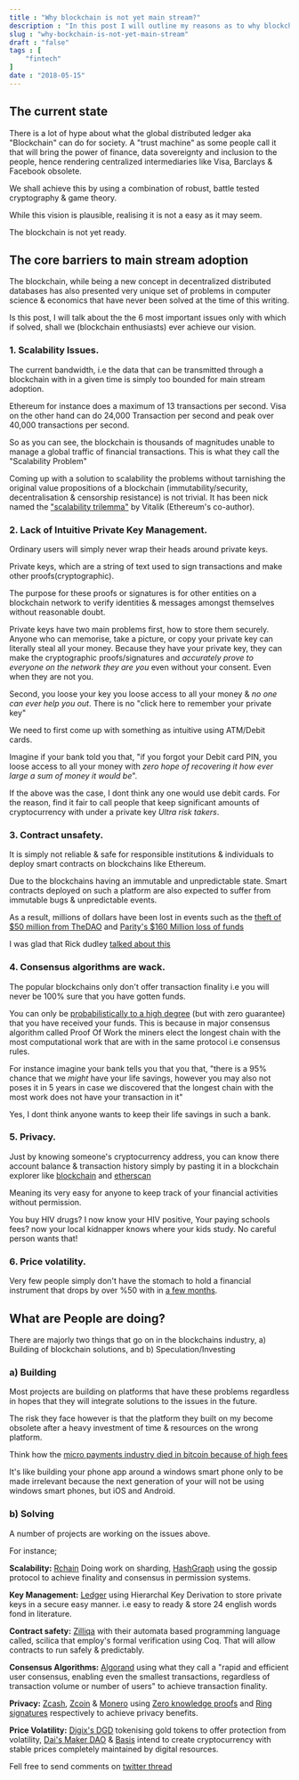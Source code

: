```yaml
---
title : "Why blockchain is not yet main stream?"
description : "In this post I will outline my reasons as to why blockchain based applications are not ready for the mass market. "
slug : "why-bockchain-is-not-yet-main-stream"
draft : "false"
tags : [
    "fintech"
]
date : "2018-05-15"
---
```


## The current state
There is a lot of hype about what the global distributed ledger aka "Blockchain" can do for society.
A "trust machine" as some people call it that will bring the power of finance, data sovereignty and inclusion to the people,
hence rendering  centralized intermediaries like Visa, Barclays & Facebook obsolete. 

We shall achieve this by using  a combination of robust, battle tested cryptography & game theory.

While  this vision is plausible, realising it is not a easy as it may seem.

The blockchain is not yet ready.


## The core barriers to main stream adoption

The blockchain, while being a new concept in decentralized distributed databases has also presented very unique set of problems in computer science & economics that have never been solved at the time of this writing. 

Is this post, I will talk about the the 6 most important issues only with which if solved, shall we (blockchain enthusiasts) ever achieve our vision.

### 1. Scalability Issues.

The current bandwidth, i.e the data that can be transmitted through a blockchain with in a given time is simply too bounded for main stream adoption.

Ethereum for instance does a maximum of 13 transactions per second.  Visa on the other hand can do 24,000 Transaction per second and peak over 40,000 transactions per second.

So as you can see, the blockchain is thousands of magnitudes unable to manage a global traffic of financial transactions.
This is what they call the "Scalability Problem"

Coming up with a solution to scalability the problems without tarnishing the original value propositions of a blockchain (immutability/security, decentralisation & censorship resistance) is not trivial. It has been nick named the ["scalability trilemma"](https://github.com/ethereum/wiki/wiki/Sharding-FAQ#this-sounds-like-theres-some-kind-of-scalability-trilemma-at-play-what-is-this-trilemma-and-can-we-break-through-it) by Vitalik (Ethereum's co-author).


### 2. Lack of Intuitive Private Key Management.

Ordinary users will simply never wrap their heads around private keys.

Private keys, which are a string of text  used to sign transactions and make other proofs(cryptographic).

The purpose for these proofs or signatures is for other entities on a blockchain network to verify  identities & messages amongst themselves without reasonable doubt.

Private keys have two main problems first, how to store them securely.  
Anyone who can memorise, take a picture, or copy  your private key can literally steal all your money. 
Because they have your private key, they can make the cryptographic proofs/signatures and *accurately prove to everyone on the network they are you* even without your consent. Even when they are not you.

Second, you loose your key you loose access to all your money & *no one can ever help you out*.
There is no "click here to remember your private key"


We need to first come up with something as intuitive using ATM/Debit cards.

Imagine if your bank told you that, "if you forgot your Debit card PIN, you loose access to all your money with *zero hope of recovering it how ever large a sum of money it would be*".

If the above was the case, I dont think any one would use debit cards. For the reason, find it fair to call people that keep significant amounts of cryptocurrency  with under a private key *Ultra risk takers*.


### 3. Contract unsafety.

It is simply not reliable & safe for responsible institutions & individuals to deploy smart contracts on blockchains like Ethereum.

Due to the blockchains having an immutable and unpredictable state. Smart contracts deployed on such a platform are also expected to suffer from immutable bugs & unpredictable events.

As a result, millions of dollars have been lost in events such as the [theft of $50 million from TheDAO](https://www.bloomberg.com/features/2017-the-ether-thief/) and  [ Parity's $160 Million loss of funds](https://www.coindesk.com/startup-lost-160-million-still-wants-shake-ethereum/) 

I was glad that Rick dudley [talked about this](https://youtu.be/1AGHAuWz_4U?t=986) 



### 4. Consensus algorithms are wack.

The popular blockchains only don't offer transaction finality i.e you will never be 100% sure that you have gotten funds.

You can only be [probabilistically to a high degree](https://ethereum.stackexchange.com/questions/319/what-number-of-confirmations-is-considered-secure-in-ethereum) (but with zero guarantee) that you have received your funds. 
This is because in major consensus algorithm called Proof Of Work the miners elect the longest chain with the most computational work 
that are with in the same protocol i.e consensus rules.

For instance imagine  your bank tells you that you that, "there is a 95% chance that we *might* have your life savings, however you may also not poses it in 5 years in case we discovered that the longest chain with the most work does not have your transaction in it"

Yes, I dont think anyone wants to keep their life savings in such a bank.


### 5. Privacy.

Just by knowing someone's cryptocurrency address, you can know there account balance & transaction history simply by pasting it in a blockchain explorer like [blockchain](https://blockchain.info) and [etherscan](https://etherscan.io)

Meaning its very easy for anyone to keep track of your financial activities without permission.

You buy HIV drugs? I now know your HIV positive, Your paying schools fees? now your local kidnapper knows where your kids study.
No careful person wants that!

### 6. Price volatility.

 Very few people simply don't have  the stomach to hold a financial instrument that drops by over %50 with in [a few months](https://www.cnbc.com/2017/12/26/bitcoin-price-in-2018-could-hit-60000-but-another-crash-is-coming.html).



## What are People are doing?

There are majorly two things that go on in the blockchains industry, a) Building of blockchain solutions,
and b) Speculation/Investing

### a) Building

Most projects are building on platforms that have these problems regardless in hopes that they will integrate solutions to the issues in the future.

The risk they face however is that the platform they built on my become obsolete after a heavy investment of time & resources on the wrong platform.

Think how the [micro payments industry died in bitcoin because of high fees](https://bitcoinmagazine.com/articles/bitcoin-now-useless-micropayments-solutions-are-coming1/) 

It's like building your phone app around a windows smart phone only to be made irrelevant because the next generation of your will not be using windows smart phones, but iOS and Android.
 

### b) Solving

A number of projects are working on the issues above.

For instance;

**Scalability:**  [Rchain](https://www.rchain.coop/) Doing work on sharding, [HashGraph](https://www.hederahashgraph.com/) using the gossip protocol to achieve finality and consensus in permission systems.

**Key Management:** [Ledger](https://www.ledgerwallet.com/) using Hierarchal  Key Derivation to store private keys in a secure easy manner. i.e easy to ready & store 24 english words fond in literature.

**Contract safety:** [Zilliqa](http://zilliqa.com) with their automata based programming language called, scilica that employ's formal verification using Coq. That will allow contracts to run safely & predictably.

**Consensus Algorithms:** [Algorand](https://www.algorand.com/) using what they call a "rapid and efficient user consensus, enabling even the smallest transactions, regardless of transaction volume or number of users" to achieve transaction finality.

**Privacy:** [Zcash](https://z.cash/), [Zcoin](https://zcoin.io/) & [Monero](https://getmonero.org/) using [Zero knowledge proofs](https://en.wikipedia.org/wiki/Zero-knowledge_proof) and [Ring signatures](https://en.wikipedia.org/wiki/Ring_signature) respectively to achieve privacy benefits.

**Price Volatility:** [Digix's DGD](https://digix.global/) tokenising gold tokens to offer protection from volatility, [Dai's Maker DAO](https://makerdao.com/) & [Basis](http://www.basis.io/) intend to create cryptocurrency with stable prices completely maintained by digital resources.

Fell free to send comments on [twitter thread](https://twitter.com/as1ndu/status/997162192133910528)



